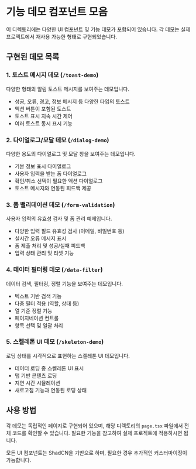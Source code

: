 # 기능 데모 컴포넌트 모음

이 디렉토리에는 다양한 UI 컴포넌트 및 기능 데모가 포함되어 있습니다. 각 데모는 실제 프로젝트에서 재사용 가능한 형태로 구현되었습니다.

## 구현된 데모 목록

### 1. 토스트 메시지 데모 (`/toast-demo`)

다양한 형태의 알림 토스트 메시지를 보여주는 데모입니다.

- 성공, 오류, 경고, 정보 메시지 등 다양한 타입의 토스트
- 액션 버튼이 포함된 토스트
- 토스트 표시 지속 시간 제어
- 여러 토스트 동시 표시 기능

### 2. 다이얼로그/모달 데모 (`/dialog-demo`)

다양한 용도의 다이얼로그 및 모달 창을 보여주는 데모입니다.

- 기본 정보 표시 다이얼로그
- 사용자 입력을 받는 폼 다이얼로그
- 확인/취소 선택이 필요한 액션 다이얼로그
- 토스트 메시지와 연동된 피드백 제공

### 3. 폼 밸리데이션 데모 (`/form-validation`)

사용자 입력의 유효성 검사 및 폼 관리 예제입니다.

- 다양한 입력 필드 유효성 검사 (이메일, 비밀번호 등)
- 실시간 오류 메시지 표시
- 폼 제출 처리 및 성공/실패 피드백
- 입력 상태 관리 및 리셋 기능

### 4. 데이터 필터링 데모 (`/data-filter`)

데이터 검색, 필터링, 정렬 기능을 보여주는 데모입니다.

- 텍스트 기반 검색 기능
- 다중 필터 적용 (역할, 상태 등)
- 열 기준 정렬 기능
- 페이지네이션 컨트롤
- 항목 선택 및 일괄 처리

### 5. 스켈레톤 UI 데모 (`/skeleton-demo`)

로딩 상태를 시각적으로 표현하는 스켈레톤 UI 데모입니다.

- 데이터 로딩 중 스켈레톤 UI 표시
- 탭 기반 콘텐츠 로딩
- 지연 시간 시뮬레이션
- 새로고침 기능과 연동된 로딩 상태

## 사용 방법

각 데모는 독립적인 페이지로 구현되어 있으며, 해당 디렉토리의 `page.tsx` 파일에서 전체 코드를 확인할 수 있습니다. 
필요한 기능을 참고하여 실제 프로젝트에 적용하시면 됩니다.

모든 UI 컴포넌트는 ShadCN을 기반으로 하며, 필요한 경우 추가적인 커스터마이징이 가능합니다. 